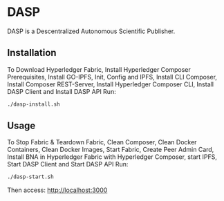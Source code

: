 # DASP

DASP is a Descentralized Autonomous Scientific Publisher.

## Installation

To Download Hyperledger Fabric, Install Hyperledger Composer Prerequisites, Install GO-IPFS, Init, Config and IPFS, Install CLI Composer, Install Composer REST-Server, Install Hyperledger Composer CLI, Install DASP Client and Install DASP API Run:

```bash
./dasp-install.sh
```

## Usage

To Stop Fabric & Teardown Fabric, Clean Composer, Clean Docker Containers, Clean Docker Images, Start Fabric, Create Peer Admin Card, Install BNA in Hyperledger Fabric with Hyperledger Composer, start IPFS, Start DASP Client and Start DASP API Run:

```bash
./dasp-start.sh
```

Then access: [http://localhost:3000](http://localhost:3000)
